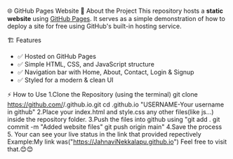 🌐 GitHub Pages Website
🚀 About the Project
This repository hosts a **static website** using [GitHub Pages](https://pages.github.com/). It serves as a simple demonstration of how to deploy a site for free using GitHub's built-in hosting service.

 🏗 Features
- ✅ Hosted on GitHub Pages  
- ✅ Simple HTML, CSS, and JavaScript structure  
- ✅ Navigation bar with Home, About, Contact, Login & Signup  
- ✅ Styled for a modern & clean UI  


⚡ How to Use
1.Clone the Repository (using the terminal)
   git clone https://github.com/<username>/<username>.github.io.git
   cd <usernamr>.github.io
   "USERNAME-Your username in github"
2.Place your index.html and style.css any other files(like js...) inside the repository folder.
3.Push the files into github using
  "git add .
  git commit -m "Added website files"
  git push origin main"
4.Save the process
5. Your can see your live status in the link that provided repectively
Example:My link was("https://JahnaviNekkalapu.github.io")
 Feel free to visit that.😊😊

